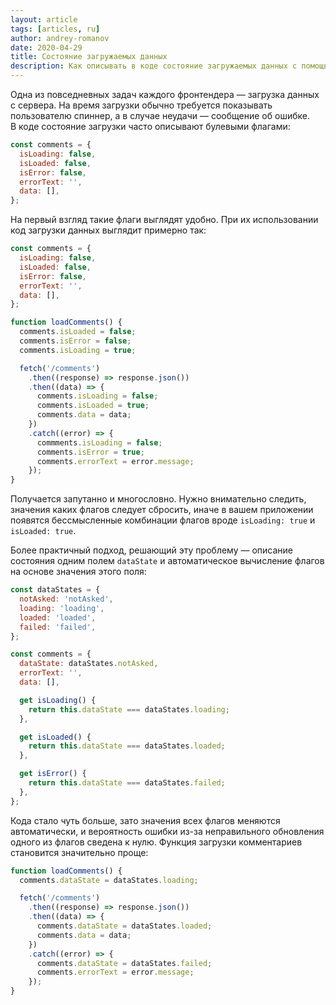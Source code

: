 ```yaml
---
layout: article
tags: [articles, ru]
author: andrey-romanov
date: 2020-04-29
title: Состояние загружаемых данных
description: Как описывать в коде состояние загружаемых данных с помощью одного текстового поля вместо нескольких булевых переменных.
---
```


Одна из повседневных задач каждого фронтендера — загрузка данных с сервера. На время загрузки обычно требуется показывать пользователю спиннер, а в случае неудачи — сообщение об ошибке. В коде состояние загрузки часто описывают булевыми флагами:

```javascript
const comments = {
  isLoading: false,
  isLoaded: false,
  isError: false,
  errorText: '',
  data: [],
};
```

На первый взгляд такие флаги выглядят удобно. При их использовании код загрузки данных выглядит примерно так:

```javascript
const comments = {
  isLoading: false,
  isLoaded: false,
  isError: false,
  errorText: '',
  data: [],
};

function loadComments() {
  comments.isLoaded = false;
  comments.isError = false;
  comments.isLoading = true;

  fetch('/comments')
    .then((response) => response.json())
    .then((data) => {
      comments.isLoading = false;
      comments.isLoaded = true;
      comments.data = data;
    })
    .catch((error) => {
      commments.isLoading = false;
      comments.isError = true;
      comments.errorText = error.message;
    });
}
```

Получается запутанно и многословно. Нужно внимательно следить, значения каких флагов следует сбросить, иначе в вашем приложении появятся бессмысленные комбинации флагов вроде `isLoading: true` и `isLoaded: true`.

Более практичный подход, решающий эту проблему — описание состояния одним полем `dataState` и автоматическое вычисление флагов на основе значения этого поля:

```javascript
const dataStates = {
  notAsked: 'notAsked',
  loading: 'loading',
  loaded: 'loaded',
  failed: 'failed',
};

const comments = {
  dataState: dataStates.notAsked,
  errorText: '',
  data: [],

  get isLoading() {
    return this.dataState === dataStates.loading;
  },

  get isLoaded() {
    return this.dataState === dataStates.loaded;
  },

  get isError() {
    return this.dataState === dataStates.failed;
  },
};
```

Кода стало чуть больше, зато значения всех флагов меняются автоматически, и вероятность ошибки из-за неправильного обновления одного из флагов сведена к нулю. Функция загрузки комментариев становится значительно проще:

```javascript
function loadComments() {
  comments.dataState = dataStates.loading;

  fetch('/comments')
    .then((response) => response.json())
    .then((data) => {
      comments.dataState = dataStates.loaded;
      comments.data = data;
    })
    .catch((error) => {
      comments.dataState = dataStates.failed;
      comments.errorText = error.message;
    });
}
```
